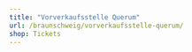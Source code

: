 ```yaml
---
title: "Vorverkaufsstelle Querum"
url: /braunschweig/vorverkaufsstelle-querum/
shop: Tickets
---
```

